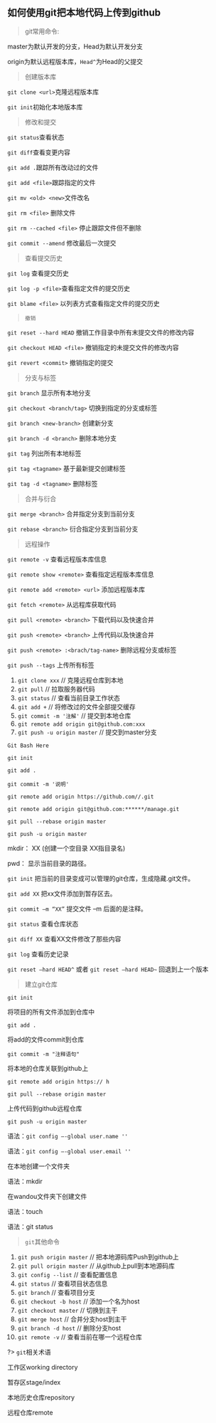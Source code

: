 ## 如何使用git把本地代码上传到github

> git常用命令:

master为默认开发的分支，Head为默认开发分支

origin为默认远程版本库，`Head^`为Head的父提交

> 创建版本库

`git clone <url>`克隆远程版本库

`git init`初始化本地版本库

> 修改和提交

`git status`查看状态

`git diff`查看变更内容

`git add .`跟踪所有改动过的文件

`git add <file>`跟踪指定的文件

`git mv <old> <new>`文件改名

`git rm <file>` 删除文件

`git rm --cached <file>` 停止跟踪文件但不删除

`git commit --amend` 修改最后一次提交

> 查看提交历史

`git log` 查看提交历史

`git log -p <file>`查看指定文件的提交历史

`git blame <file>` 以列表方式查看指定文件的提交历史

> `撤销`

`git reset --hard HEAD` 撤销工作目录中所有末提交文件的修改内容

`git checkout HEAD <file>` 撤销指定的未提交文件的修改内容

`git revert <commit>` 撤销指定的提交

> 分支与标签

`git branch` 显示所有本地分支

`git checkout <branch/tag>` 切换到指定的分支或标签

`git branch <new-branch>` 创建新分支

`git branch -d <branch>` 删除本地分支

`git tag` 列出所有本地标签

`git tag <tagname>` 基于最新提交创建标签

`git tag -d <tagname>` 删除标签

> 合并与衍合

`git merge <branch>` 合并指定分支到当前分支

`git rebase <branch>` 衍合指定分支到当前分支

> 远程操作

`git remote -v` 查看远程版本库信息

`git remote show <remote>` 查看指定远程版本库信息

`git remote add <remote> <url>` 添加远程版本库

`git fetch <remote>` 从远程库获取代码

`git pull <remote> <branch>` 下载代码以及快速合并

`git push <remote> <branch>` 上传代码以及快速合并

`git push <remote> :<brach/tag-name>` 删除远程分支或标签

`git push --tags` 上传所有标签

1. `git clone xxx` // 克隆远程仓库到本地
2. `git pull` // 拉取服务器代码
3. `git status` // 查看当前目录工作状态
4. `git add +` // 将修改过的文件全部提交缓存
5. `git commit -m '注解'` // 提交到本地仓库
6. `git remote add origin git@github.com:xxx`
7. `git push -u origin master` // 提交到master分支

`Git Bash Here`

`git init`

`git add .`

`git commit -m '说明'`

`git remote add origin https://github.com//.git`

`git remote add origin git@github.com:******/manage.git`

`git pull --rebase origin master`

`git push -u origin master`

mkdir： XX (创建一个空目录 XX指目录名)

pwd： 显示当前目录的路径。

`git init` 把当前的目录变成可以管理的git仓库，生成隐藏.git文件。

`git add XX` 把xx文件添加到暂存区去。

`git commit –m “XX”` 提交文件 –m 后面的是注释。

`git status` 查看仓库状态

`git diff XX` 查看XX文件修改了那些内容

`git log` 查看历史记录

`git reset –hard HEAD^` 或者 `git reset –hard HEAD~` 回退到上一个版本

> 建立git仓库

`git init`

将项目的所有文件添加到仓库中

`git add .`

将add的文件commit到仓库

`git commit -m "注释语句"`

将本地的仓库关联到github上

`git remote add origin https:// h`

`git pull --rebase origin master`

上传代码到github远程仓库

`git push -u origin master`

语法：`git config –-global user.name ''`

语法：`git config –-global user.email ''`

在本地创建一个文件夹

语法：mkdir

在wandou文件夹下创建文件

语法：touch

语法：git status

> `git`其他命令

1. `git push origin master` // 把本地源码库Push到github上
2. `git pull origin master` // 从github上pull到本地源码库
3. `git config --list` // 查看配置信息
4. `git status` // 查看项目状态信息
5. `git branch` // 查看项目分支
6. `git checkout -b host` // 添加一个名为host
7. `git checkout master` // 切换到主干
8. `git merge host` // 合并分支host到主干
9. `git branch -d host` // 删除分支host
10. `git remote -v` // 查看当前在哪一个远程仓库

?> `git`相关术语

工作区working directory

暂存区stage/index

本地历史仓库repository

远程仓库remote
